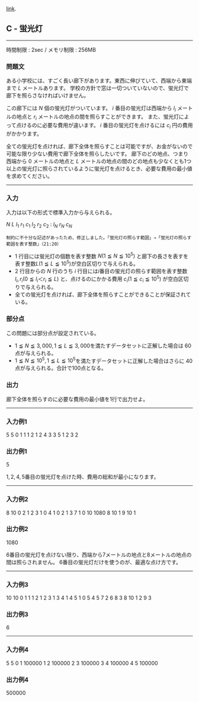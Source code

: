 [link](http://arc026.contest.atcoder.jp/tasks/arc026_3).

## C - 蛍光灯

----------

時間制限 : 2sec / メモリ制限 : 256MB

### 問題文

ある小学校には、すごく長い廊下があります。東西に伸びていて、西端から東端まで $L$ メートルあります。
学校の方針で窓は一切ついていないので、蛍光灯で廊下を照らさなければいけません。

この廊下には $N$ 個の蛍光灯がついています。 $i$ 番目の蛍光灯は西端から $l_i$ メートルの地点と $r_i$ メートルの地点の間を照らすことができます。
また、蛍光灯によって点けるのに必要な費用が違います。 $i$ 番目の蛍光灯を点けるには $c_i$ 円の費用がかかります。

全ての蛍光灯を点ければ、廊下全体を照らすことは可能ですが、お金がないので可能な限り少ない費用で廊下全体を照らしたいです。
廊下のどの地点、つまり西端から $0$ メートルの地点と $L$ メートルの地点の間のどの地点も少なくとも1つ以上の蛍光灯に照らされているように蛍光灯を点けるとき、必要な費用の最小値を求めてください。

----------

### 入力

入力は以下の形式で標準入力から与えられる。

>
$N$ $L$
$l_1$ $r_1$ $c_1$
$l_2$ $r_2$ $c_2$
:
$l_N$ $r_N$ $c_N$



    制約に不十分な記述があったため、修正しました。「蛍光灯の照らす範囲」→「蛍光灯の照らす範囲を表す整数」（21:20）


* $1$ 行目には蛍光灯の個数を表す整数 $N (1 ≦ N ≦ 10^5)$ と廊下の長さを表すを表す整数$L(1 ≦ L ≦ 10^5)$が空白区切りで与えられる。
* $2$ 行目からの $N$ 行のうち $i$ 行目には$i$番目の蛍光灯の照らす範囲を表す整数 $l_i, r_i (0 ≦ l_i ＜ r_i ≦ L)$ と、点けるのにかかる費用 $c_i (1 ≦ c_i ≦ 10^5)$ が空白区切りで与えられる。
* 全ての蛍光灯を点ければ、廊下全体を照らすことができることが保証されている。
### 部分点

この問題には部分点が設定されている。

* $1 ≦ N ≦ 3,000 ,1 ≦ L ≦ 3,000$を満たすデータセットに正解した場合は $60$ 点が与えられる。
* $1 ≦ N ≦ 10^5 ,1 ≦ L ≦ 10^5$を満たすデータセットに正解した場合はさらに $40$ 点が与えられる。合計で$100$点となる。
### 出力

廊下全体を照らすのに必要な費用の最小値を1行で出力せよ。

----------

### 入力例1

>
5 5
0 1 1
1 2 1
2 4 3
3 5 1
2 3 2


### 出力例1

>
5


$1, 2, 4, 5$番目の蛍光灯を点けた時、費用の総和が最小になります。

----------

### 入力例2

>
8 10
0 2 1
2 3 1
0 4 1
0 2 1
3 7 1
0 10 1080
8 10 1
9 10 1


### 出力例2

>
1080


$6$番目の蛍光灯を点けない限り、西端から$7$メートルの地点と$8$メートルの地点の間は照らされません。
$6$番目の蛍光灯だけを使うのが、最適な点け方です。

----------

### 入力例3

>
10 10
0 1 1
1 2 1
2 3 1
3 4 1
4 5 1
0 5 4
5 7 2
6 8 3
8 10 1
2 9 3


### 出力例3

>
6


----------

### 入力例4

>
5 5
0 1 100000
1 2 100000
2 3 100000
3 4 100000
4 5 100000


### 出力例4

>
500000


